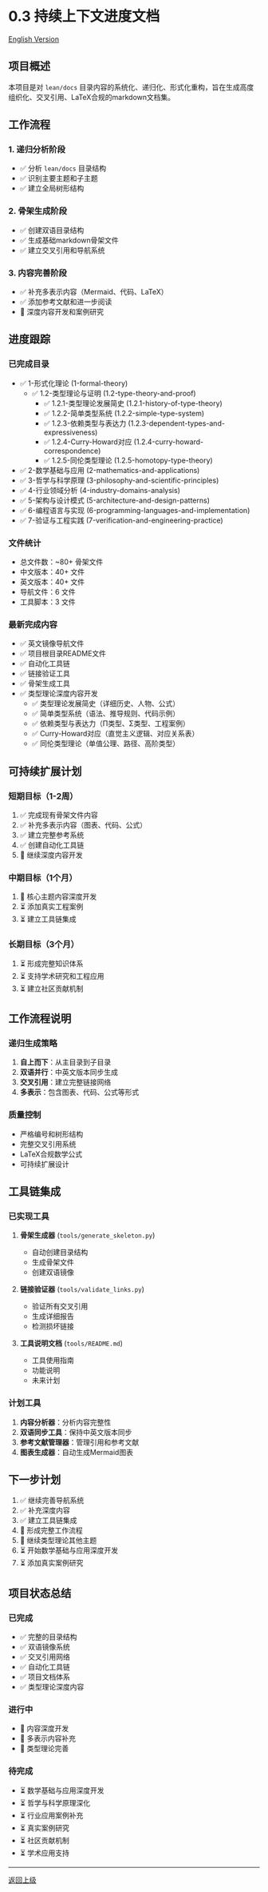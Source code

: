 # 0.3 持续上下文进度文档

[English Version](../0-Overview-and-Navigation/0.3-Continuous-Context-Progress.md)

## 项目概述

本项目是对 `lean/docs` 目录内容的系统化、递归化、形式化重构，旨在生成高度组织化、交叉引用、LaTeX合规的markdown文档集。

## 工作流程

### 1. 递归分析阶段

- ✅ 分析 `lean/docs` 目录结构
- ✅ 识别主要主题和子主题
- ✅ 建立全局树形结构

### 2. 骨架生成阶段

- ✅ 创建双语目录结构
- ✅ 生成基础markdown骨架文件
- ✅ 建立交叉引用和导航系统

### 3. 内容完善阶段

- ✅ 补充多表示内容（Mermaid、代码、LaTeX）
- ✅ 添加参考文献和进一步阅读
- 🔄 深度内容开发和案例研究

## 进度跟踪

### 已完成目录

- ✅ 1-形式化理论 (1-formal-theory)
  - ✅ 1.2-类型理论与证明 (1.2-type-theory-and-proof)
    - ✅ 1.2.1-类型理论发展简史 (1.2.1-history-of-type-theory)
    - ✅ 1.2.2-简单类型系统 (1.2.2-simple-type-system)
    - ✅ 1.2.3-依赖类型与表达力 (1.2.3-dependent-types-and-expressiveness)
    - ✅ 1.2.4-Curry-Howard对应 (1.2.4-curry-howard-correspondence)
    - ✅ 1.2.5-同伦类型理论 (1.2.5-homotopy-type-theory)
- ✅ 2-数学基础与应用 (2-mathematics-and-applications)
- ✅ 3-哲学与科学原理 (3-philosophy-and-scientific-principles)
- ✅ 4-行业领域分析 (4-industry-domains-analysis)
- ✅ 5-架构与设计模式 (5-architecture-and-design-patterns)
- ✅ 6-编程语言与实现 (6-programming-languages-and-implementation)
- ✅ 7-验证与工程实践 (7-verification-and-engineering-practice)

### 文件统计

- 总文件数：~80+ 骨架文件
- 中文版本：40+ 文件
- 英文版本：40+ 文件
- 导航文件：6 文件
- 工具脚本：3 文件

### 最新完成内容

- ✅ 英文镜像导航文件
- ✅ 项目根目录README文件
- ✅ 自动化工具链
- ✅ 链接验证工具
- ✅ 骨架生成工具
- ✅ 类型理论深度内容开发
  - ✅ 类型理论发展简史（详细历史、人物、公式）
  - ✅ 简单类型系统（语法、推导规则、代码示例）
  - ✅ 依赖类型与表达力（Π类型、Σ类型、工程案例）
  - ✅ Curry-Howard对应（直觉主义逻辑、对应关系表）
  - ✅ 同伦类型理论（单值公理、路径、高阶类型）

## 可持续扩展计划

### 短期目标（1-2周）

1. ✅ 完成现有骨架文件内容
2. ✅ 补充多表示内容（图表、代码、公式）
3. ✅ 建立完整参考系统
4. ✅ 创建自动化工具链
5. 🔄 继续深度内容开发

### 中期目标（1个月）

1. 🔄 核心主题内容深度开发
2. ⏳ 添加真实工程案例
3. ⏳ 建立工具链集成

### 长期目标（3个月）

1. ⏳ 形成完整知识体系
2. ⏳ 支持学术研究和工程应用
3. ⏳ 建立社区贡献机制

## 工作流程说明

### 递归生成策略

1. **自上而下**：从主目录到子目录
2. **双语并行**：中英文版本同步生成
3. **交叉引用**：建立完整链接网络
4. **多表示**：包含图表、代码、公式等形式

### 质量控制

- 严格编号和树形结构
- 完整交叉引用系统
- LaTeX合规数学公式
- 可持续扩展设计

## 工具链集成

### 已实现工具

1. **骨架生成器** (`tools/generate_skeleton.py`)
   - 自动创建目录结构
   - 生成骨架文件
   - 创建双语镜像

2. **链接验证器** (`tools/validate_links.py`)
   - 验证所有交叉引用
   - 生成详细报告
   - 检测损坏链接

3. **工具说明文档** (`tools/README.md`)
   - 工具使用指南
   - 功能说明
   - 未来计划

### 计划工具

1. **内容分析器**：分析内容完整性
2. **双语同步工具**：保持中英文版本同步
3. **参考文献管理器**：管理引用和参考文献
4. **图表生成器**：自动生成Mermaid图表

## 下一步计划

1. ✅ 继续完善导航系统
2. ✅ 补充深度内容
3. ✅ 建立工具链集成
4. 🔄 形成完整工作流程
5. 🔄 继续类型理论其他主题
6. ⏳ 开始数学基础与应用深度开发
7. ⏳ 添加真实案例研究

## 项目状态总结

### 已完成

- ✅ 完整的目录结构
- ✅ 双语镜像系统
- ✅ 交叉引用网络
- ✅ 自动化工具链
- ✅ 项目文档体系
- ✅ 类型理论深度内容

### 进行中

- 🔄 内容深度开发
- 🔄 多表示内容补充
- 🔄 类型理论完善

### 待完成

- ⏳ 数学基础与应用深度开发
- ⏳ 哲学与科学原理深化
- ⏳ 行业应用案例补充
- ⏳ 真实案例研究
- ⏳ 社区贡献机制
- ⏳ 学术应用支持

---

[返回上级](../0.1-全局主题树形目录.md)
